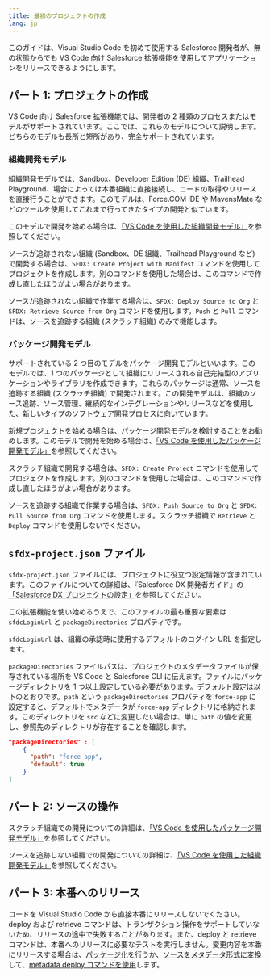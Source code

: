 ```yaml
---
title: 最初のプロジェクトの作成
lang: jp
---
```


このガイドは、Visual Studio Code を初めて使用する Salesforce 開発者が、無の状態からでも VS Code 向け Salesforce 拡張機能を使用してアプリケーションをリリースできるようにします。

## パート 1: プロジェクトの作成

VS Code 向け Salesforce 拡張機能では、開発者の 2 種類のプロセスまたはモデルがサポートされています。ここでは、これらのモデルについて説明します。どちらのモデルも長所と短所があり、完全サポートされています。

### 組織開発モデル

組織開発モデルでは、Sandbox、Developer Edition \(DE\) 組織、Trailhead Playground、場合によっては本番組織に直接接続し、コードの取得やリリースを直接行うことができます。このモデルは、Force.COM IDE や MavensMate などのツールを使用してこれまで行ってきたタイプの開発と似ています。

このモデルで開発を始める場合は、[「VS Code を使用した組織開発モデル」](../user-guide/org-development-model)を参照してください。

ソースが追跡されない組織 \(Sandbox、DE 組織、Trailhead Playground など\) で開発する場合は、`SFDX: Create Project with Manifest` コマンドを使用してプロジェクトを作成します。別のコマンドを使用した場合は、このコマンドで作成し直したほうがよい場合があります。

ソースが追跡されない組織で作業する場合は、`SFDX: Deploy Source to Org` と `SFDX: Retrieve Source from Org` コマンドを使用します。`Push` と `Pull` コマンドは、ソースを追跡する組織 \(スクラッチ組織\) のみで機能します。

### パッケージ開発モデル

サポートされている 2 つ目のモデルをパッケージ開発モデルといいます。このモデルでは、1 つのパッケージとして組織にリリースされる自己完結型のアプリケーションやライブラリを作成できます。これらのパッケージは通常、ソースを追跡する組織 \(スクラッチ組織\) で開発されます。この開発モデルは、組織のソース追跡、ソース管理、継続的なインテグレーションやリリースなどを使用した、新しいタイプのソフトウェア開発プロセスに向いています。

新規プロジェクトを始める場合は、パッケージ開発モデルを検討することをお勧めします。このモデルで開発を始める場合は、[「VS Code を使用したパッケージ開発モデル」](../user-guide/package-development-model)を参照してください。

スクラッチ組織で開発する場合は、`SFDX: Create Project` コマンドを使用してプロジェクトを作成します。別のコマンドを使用した場合は、このコマンドで作成し直したほうがよい場合があります。

ソースを追跡する組織で作業する場合は、`SFDX: Push Source to Org` と `SFDX: Pull Source from Org` コマンドを使用します。スクラッチ組織で `Retrieve` と `Deploy` コマンドを使用しないでください。

## `sfdx-project.json` ファイル

`sfdx-project.json` ファイルには、プロジェクトに役立つ設定情報が含まれています。このファイルについての詳細は、『Salesforce DX 開発者ガイド』の[「Salesforce DX プロジェクトの設定」](https://developer.salesforce.com/docs/atlas.en-us.sfdx_dev.meta/sfdx_dev/sfdx_dev_ws_config.htm)を参照してください。

この拡張機能を使い始めるうえで、このファイルの最も重要な要素は `sfdcLoginUrl` と `packageDirectories` プロパティです。

`sfdcLoginUrl` は、組織の承認時に使用するデフォルトのログイン URL を指定します。

`packageDirectories` ファイルパスは、プロジェクトのメタデータファイルが保存されている場所を VS Code と Salesforce CLI に伝えます。ファイルにパッケージディレクトリを 1 つ以上設定している必要があります。デフォルト設定は以下のとおりです。`path` という `packageDirectories` プロパティを `force-app` に設定すると、デフォルトでメタデータが `force-app` ディレクトリに格納されます。このディレクトリを `src` などに変更したい場合は、単に `path` の値を変更し、参照先のディレクトリが存在することを確認します。

```json
"packageDirectories" : [
    {
      "path": "force-app",
      "default": true
    }
]
```

## パート 2: ソースの操作

スクラッチ組織での開発についての詳細は、[「VS Code を使用したパッケージ開発モデル」](../user-guide/package-development-model)を参照してください。

ソースを追跡しない組織での開発についての詳細は、[「VS Code を使用した組織開発モデル」](../user-guide/org-development-model)を参照してください。

## パート 3: 本番へのリリース

コードを Visual Studio Code から直接本番にリリースしないでください。deploy および retrieve コマンドは、トランザクション操作をサポートしていないため、リリースの途中で失敗することがあります。また、deploy と retrieve コマンドは、本番へのリリースに必要なテストを実行しません。変更内容を本番にリリースする場合は、[パッケージ化](https://developer.salesforce.com/docs/atlas.en-us.sfdx_dev.meta/sfdx_dev/sfdx_dev_dev2gp.htm)を行うか、[ソースをメタデータ形式に変換](https://developer.salesforce.com/docs/atlas.en-us.sfdx_cli_reference.meta/sfdx_cli_reference/cli_reference_force_source.htm#cli_reference_convert)して、[metadata deploy コマンドを使用](https://developer.salesforce.com/docs/atlas.en-us.sfdx_cli_reference.meta/sfdx_cli_reference/cli_reference_force_mdapi.htm#cli_reference_deploy)します。
